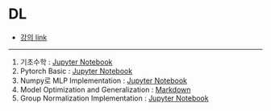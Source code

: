 # DL
- [강의 link](https://blissray.notion.site/blissray/TEMLAB-DL-Intensive-Course-7d6bcc02a2b342ca8d8ccea1113e8e0b)
---
1. 기초수학 : [Jupyter Notebook](./BasicMath.ipynb)
2. Pytorch Basic : [Jupyter Notebook](./torch_basics.ipynb)
3. Numpy로 MLP Implementation : [Jupyter Notebook](./Numpy_deep_neural_network.ipynb)
4. Model Optimization and Generalization : [Markdown](./Model_Optimization_and_Generalization.md)
5. Group Normalization Implementation : [Jupyter Notebook](./Group_Normalization_Implementation.ipynb)